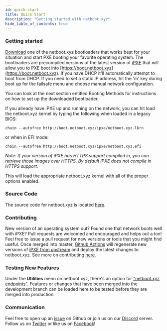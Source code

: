 ```yaml
---
id: quick-start
title: Quick Start
description: "Getting started with netboot.xyz"
hide_table_of_contents: true
---
```


### Getting started

[Download](https://netboot.xyz/downloads/) one of the netboot.xyz bootloaders that works best for your situation and start PXE booting your favorite operating system.  The bootloaders are precompiled versions of the latest version of [iPXE](https://github.com/ipxe/ipxe) that will allow you to PXE boot into [https://boot.netboot.xyz](https://boot.netboot.xyz).  If you have DHCP it'll automatically attempt to boot from DHCP.  If you need to set a static IP address, hit the 'm' key during boot up for the failsafe menu and choose manual network configuration.

You can look at the next section entitled Booting Methods for instructions on how to set up the downloaded bootloader.

If you already have iPXE up and running on the network, you can hit load the netboot.xyz kernel by typing the following when loaded in a legacy BIOS:

    chain --autofree http://boot.netboot.xyz/ipxe/netboot.xyz.lkrn

or when in EFI mode:
    
    chain --autofree http://boot.netboot.xyz/ipxe/netboot.xyz.efi

*Note: If your version of iPXE has HTTPS support compiled in, you can retrieve those images over HTTPS.  By default iPXE does not compile in HTTPS support.*

This will load the appropriate netboot.xyz kernel with all of the proper options enabled.

### Source Code

The source code for netboot.xyz is located [here](https://github.com/netbootxyz/netboot.xyz).

### Contributing

New version of an operating system out?  Found one that network boots well with iPXE?  Pull requests are welcomed and encouraged and helps out a ton!  Feel free to issue a pull request for new versions or tools that you might find useful.  Once merged into master, [Github Actions](https://github.com/netbootxyz/netboot.xyz/actions) will regenerate new versions of [iPXE from upstream](https://github.com/ipxe/ipxe) and deploy the latest changes to netboot.xyz.  See more on contributing [here](https://netboot.xyz/docs/contributing).

### Testing New Features

Under the **Utilities** menu on netboot.xyz, there's an option for ["netboot.xyz endpoints"](https://github.com/netbootxyz/netboot.xyz/blob/development/roles/netbootxyz/templates/menu/nbxyz.ipxe.j2).  Features or changes that have been merged into the development branch can be loaded here to be tested before they are merged into production.

### Communication

Feel free to open up an [issue](https://github.com/netbootxyz/netboot.xyz/issues/new/choose) on Github or join us on our [Discord](https://discord.gg/An6PA2a) server.  Follow us on [Twitter](https://twitter.com/netbootxyz) or like us on [Facebook](https://www.facebook.com/netboot.xyz)!
